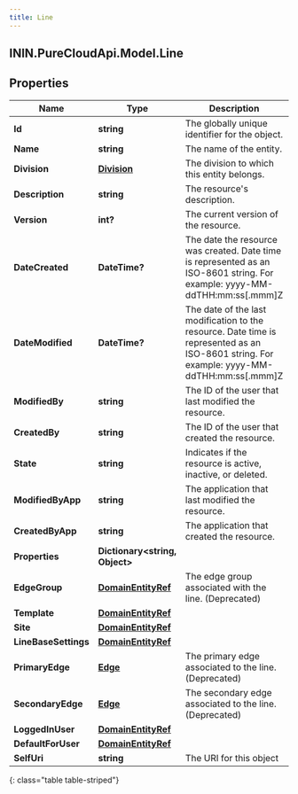 ```yaml
---
title: Line
---
```

## ININ.PureCloudApi.Model.Line

## Properties

|Name | Type | Description | Notes|
|------------ | ------------- | ------------- | -------------|
| **Id** | **string** | The globally unique identifier for the object. | [optional] |
| **Name** | **string** | The name of the entity. | |
| **Division** | [**Division**](Division.html) | The division to which this entity belongs. | [optional] |
| **Description** | **string** | The resource&#39;s description. | [optional] |
| **Version** | **int?** | The current version of the resource. | [optional] |
| **DateCreated** | **DateTime?** | The date the resource was created. Date time is represented as an ISO-8601 string. For example: yyyy-MM-ddTHH:mm:ss[.mmm]Z | [optional] |
| **DateModified** | **DateTime?** | The date of the last modification to the resource. Date time is represented as an ISO-8601 string. For example: yyyy-MM-ddTHH:mm:ss[.mmm]Z | [optional] |
| **ModifiedBy** | **string** | The ID of the user that last modified the resource. | [optional] |
| **CreatedBy** | **string** | The ID of the user that created the resource. | [optional] |
| **State** | **string** | Indicates if the resource is active, inactive, or deleted. | [optional] |
| **ModifiedByApp** | **string** | The application that last modified the resource. | [optional] |
| **CreatedByApp** | **string** | The application that created the resource. | [optional] |
| **Properties** | **Dictionary&lt;string, Object&gt;** |  | [optional] |
| **EdgeGroup** | [**DomainEntityRef**](DomainEntityRef.html) | The edge group associated with the line. (Deprecated) | [optional] |
| **Template** | [**DomainEntityRef**](DomainEntityRef.html) |  | [optional] |
| **Site** | [**DomainEntityRef**](DomainEntityRef.html) |  | [optional] |
| **LineBaseSettings** | [**DomainEntityRef**](DomainEntityRef.html) |  | [optional] |
| **PrimaryEdge** | [**Edge**](Edge.html) | The primary edge associated to the line. (Deprecated) | [optional] |
| **SecondaryEdge** | [**Edge**](Edge.html) | The secondary edge associated to the line. (Deprecated) | [optional] |
| **LoggedInUser** | [**DomainEntityRef**](DomainEntityRef.html) |  | [optional] |
| **DefaultForUser** | [**DomainEntityRef**](DomainEntityRef.html) |  | [optional] |
| **SelfUri** | **string** | The URI for this object | [optional] |
{: class="table table-striped"}


